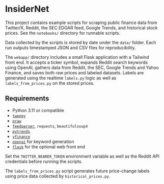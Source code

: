 # InsiderNet

This project contains example scripts for scraping public finance data from Twitter/X, Reddit, the SEC EDGAR feed, Google Trends, and historical stock prices.  See the `notebooks/` directory for runnable scripts.

Data collected by the scripts is stored by date under the `data/` folder.  Each run outputs timestamped JSON and CSV files for reproducibility.

The `webapp/` directory includes a small Flask application with a Tailwind front end. It accepts a ticker symbol, expands Reddit search keywords using OpenAI, gathers data from Reddit, the SEC, Google Trends and Yahoo Finance, and saves both raw prices and labeled datasets. Labels are generated using the realtime `labels.py` logic as well as `labels_from_prices.py` on the stored prices.

## Requirements
- Python 3.11 or compatible
- [`tweepy`](https://www.tweepy.org/)
- [`praw`](https://praw.readthedocs.io/en/latest/)
- [`feedparser`](https://pypi.org/project/feedparser/), `requests`, `beautifulsoup4`
- [`pytrends`](https://github.com/GeneralMills/pytrends)
- [`yfinance`](https://pypi.org/project/yfinance/)
- [`openai`](https://pypi.org/project/openai/) for keyword generation
- [`flask`](https://flask.palletsprojects.com/) for the optional web front end

Set the `TWITTER_BEARER_TOKEN` environment variable as well as the Reddit API credentials before running the scripts.

The `labels_from_prices.py` script generates future price-change labels using price data collected by `historical_prices.py`.
